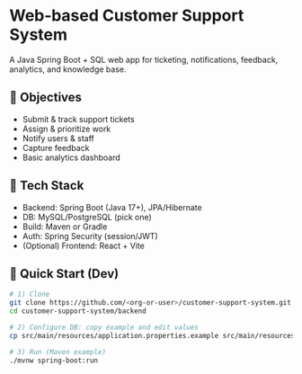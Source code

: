 # Web‑based Customer Support System

A Java Spring Boot + SQL web app for ticketing, notifications, feedback, analytics, and knowledge base.

## 🎯 Objectives
- Submit & track support tickets
- Assign & prioritize work
- Notify users & staff
- Capture feedback
- Basic analytics dashboard

## 🧱 Tech Stack
- Backend: Spring Boot (Java 17+), JPA/Hibernate
- DB: MySQL/PostgreSQL (pick one)
- Build: Maven or Gradle
- Auth: Spring Security (session/JWT)
- (Optional) Frontend: React + Vite

## 🚀 Quick Start (Dev)
```bash
# 1) Clone
git clone https://github.com/<org-or-user>/customer-support-system.git
cd customer-support-system/backend

# 2) Configure DB: copy example and edit values
cp src/main/resources/application.properties.example src/main/resources/application.properties

# 3) Run (Maven example)
./mvnw spring-boot:run
